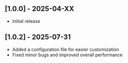 ## [1.0.0] - 2025-04-XX
- Initial release

## [1.0.2] - 2025-07-31
- Added a configuration file for easier customization
- Fixed minor bugs and improved overall performance